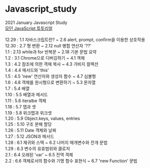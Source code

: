 # Javascript_study
2021 January Javascript Study<br>
[모던 JavaScript 튜토리얼](https://ko.javascript.info/)<br><br>
12.29 : 1.1 자바스크립트란? ~ 2.6 alert, prompt, confirm을 이용한 상호작용<br>
12.30 : 2.7 형 변환 ~ 2.12 null 병합 연산자 '??'<br>
1.1 : 2.13 while과 for 반복문 ~ 2.18 기본 문법 요약<br>
1.2 : 3.1 Chrome으로 디버깅하기 ~ 4.1 객체<br>
1.3 : 4.2 참조에 의한 객체 복사 ~ 4.3 가비지 컬렉션<br>
1.4 : 4.4 메서드와 'this'<br>
1.5 : 4.5 'new' 연산자와 생성자 함수 ~ 4.7 심볼형<br>
1.6 : 4.8 객체를 원시형으로 변환하기 ~ 5.3 문자열<br>
1.7 : 5.4 배열<br>
1.10 : 5.5 배열과 메서드<br>
1.11 : 5.6 iteralbe 객체<br>
1.18 : 5.7 맵과 셋<br>
1.19 : 5.8 위크맵과 위크셋<br>
1.20 : 5.9 Object.keys, values, entries<br>
1.25 : 5.10 구조 분해 할당<br>
1.26 : 5.11 Date 객체와 날짜<br>
1.27 : 5.12 JSON과 메서드<br>
1.28 : 6.1 재귀와 스택 ~ 6.2 나머지 매개변수와 전개 문법<br>
1.29 : 6.3 변수의 유효범위와 클로저<br>
2.1 : 6.4 오래된 'var' ~ 6.5 전역 객체<br>
2.2 : 6.6 객체로서의 함수와 기명 함수 표현식 ~ 6.7 'new Function' 문법<br>

